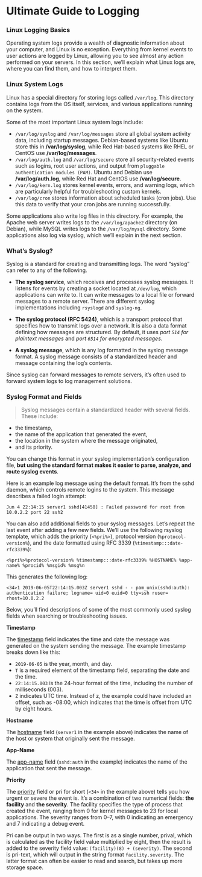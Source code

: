 # Ultimate Guide to Logging

### Linux Logging Basics

Operating system logs provide a wealth of diagnostic information about your computer, and Linux is no exception. Everything from kernel events to user actions are logged by Linux, allowing you to see almost any action performed on your servers. In this section, we’ll explain what Linux logs are, where you can find them, and how to interpret them.

### Linux System Logs

Linux has a special directory for storing logs called `/var/log`. This directory contains logs from the OS itself, services, and various applications running on the system.

Some of the most important Linux system logs include:

- `/var/log/syslog` and `/var/log/messages` store all global system activity data, including startup messages. Debian-based systems like Ubuntu store this in **/var/log/syslog**, while Red Hat-based systems like RHEL or CentOS use **/var/log/messages**.
- `/var/log/auth.log` and `/var/log/secure` store all security-related events such as logins, root user actions, and output from `pluggable authentication modules (PAM)`. Ubuntu and Debian use **/var/log/auth.log**, while Red Hat and CentOS use **/var/log/secure**.
- `/var/log/kern.log` stores kernel events, errors, and warning logs, which are particularly helpful for troubleshooting custom kernels.
- `/var/log/cron` stores information about scheduled tasks (cron jobs). Use this data to verify that your cron jobs are running successfully.

Some applications also write log files in this directory. For example, the Apache web server writes logs to the `/var/log/apache2` directory (on Debian), while MySQL writes logs to the `/var/log/mysql` directory. Some applications also log via syslog, which we’ll explain in the next section.

### What’s Syslog?

Syslog is a standard for creating and transmitting logs. The word “syslog” can refer to any of the following.

- **The syslog service**, which receives and processes syslog messages. It listens for events by creating a socket located at `/dev/log`, which applications can write to. It can write messages to a local file or forward messages to a remote server. There are different syslog implementations including `rsyslogd` and `syslog-ng`.

- **The syslog protocol (RFC 5424)**, which is a transport protocol that specifies how to transmit logs over a network. It is also a data format defining how messages are structured. By default, it uses *port `514` for plaintext messages* and *port `6514` for encrypted messages*.

- **A syslog message**, which is any log formatted in the syslog message format. A syslog message consists of a standardized header and message containing the log’s contents.

Since syslog can forward messages to remote servers, it’s often used to forward system logs to log management solutions.

### Syslog Format and Fields

> Syslog messages contain a standardized header with several fields. These include:
- the timestamp,
- the name of the application that generated the event,
- the location in the system where the message originated,
- and its priority.

You can change this format in your syslog implementation’s configuration file, **but using the standard format makes it easier to parse, analyze, and route syslog events**.

Here is an example log message using the default format. It’s from the sshd daemon, which controls remote logins to the system. This message describes a failed login attempt:

```
Jun 4 22:14:15 server1 sshd[41458] : Failed password for root from 10.0.2.2 port 22 ssh2
```

You can also add additional fields to your syslog messages. Let’s repeat the last event after adding a few new fields. We’ll use the following rsyslog template, which adds the priority (`<%pri%>`), protocol version (`%protocol-version%`), and the date formatted using RFC 3339 (`%timestamp:::date-rfc3339%`):

```
<%pri%>%protocol-version% %timestamp:::date-rfc3339% %HOSTNAME% %app-name% %procid% %msgid% %msg%n
```

This generates the following log:

```
<34>1 2019-06-05T22:14:15.003Z server1 sshd - - pam_unix(sshd:auth): authentication failure; logname= uid=0 euid=0 tty=ssh ruser= rhost=10.0.2.2
```

Below, you’ll find descriptions of some of the most commonly used syslog fields when searching or troubleshooting issues.

**Timestamp**

The [timestamp](https://tools.ietf.org/html/rfc5424#section-6.2.3) field indicates the time and date the message was generated on the system sending the message. The example timestamp breaks down like this:

- `2019-06-05` is the year, month, and day.
- `T` is a required element of the timestamp field, separating the date and the time.
- `22:14:15.003` is the 24-hour format of the time, including the number of milliseconds (003).
- `Z` indicates UTC time. Instead of z, the example could have included an offset, such as -08:00, which indicates that the time is offset from UTC by eight hours.

**Hostname**

The [hostname](https://tools.ietf.org/html/rfc5424#section-6.2.4) field (`server1` in the example above) indicates the name of the host or system that originally sent the message.

**App-Name**

The [app-name](https://tools.ietf.org/html/rfc5424#section-6.2.5) field (`sshd:auth` in the example) indicates the name of the application that sent the message.

**Priority**

The [priority](https://tools.ietf.org/html/rfc5424#section-6.2.1) field or pri for short (`<34>` in the example above) tells you how urgent or severe the event is. It’s a combination of two numerical fields: **the facility** and **the severity**. The facility specifies the type of process that created the event, ranging from 0 for kernel messages to 23 for local applications. The severity ranges from 0–7, with 0 indicating an emergency and 7 indicating a debug event.

Pri can be output in two ways. The first is as a single number, prival, which is calculated as the facility field value multiplied by eight, then the result is added to the severity field value: `(facility)(8) + (severity)`. The second is pri-text, which will output in the string format `facility.severity`. The latter format can often be easier to read and search, but takes up more storage space.

